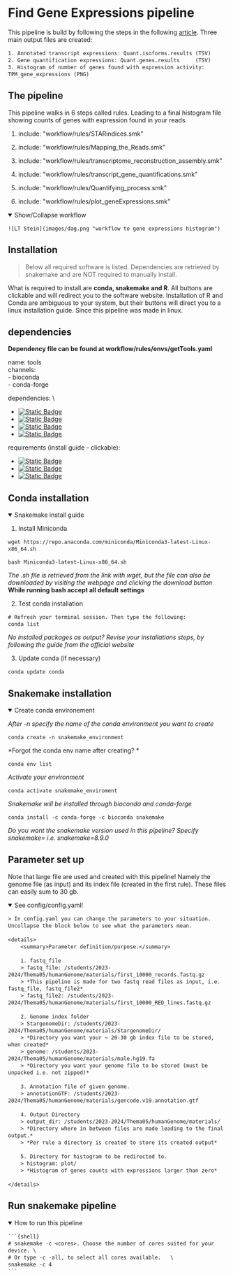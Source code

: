 # Find Gene Expressions pipeline

This pipeline is build by following the steps in the following [article](https://link.springer.com/protocol/10.1007/978-1-4939-4035-6_14#Sec5). Three main output files are created:

    1. Annotated transcript expressions: Quant.isoforms.results (TSV)
    2. Gene quantification expressions: Quant.genes.results     (TSV)
    3. Histogram of number of genes found with expression activity: TPM_gene_expressions (PNG)

## The pipeline

This pipeline walks in 6 steps called rules. Leading to a final histogram file showing counts of genes with expression found in your reads.


1. include: "workflow/rules/STARindices.smk"

2. include: "workflow/rules/Mapping_the_Reads.smk"

3. include: "workflow/rules/transcriptome_reconstruction_assembly.smk"

4. include: "workflow/rules/transcript_gene_quantifications.smk"

5. include: "workflow/rules/Quantifying_process.smk"

6. include: "workflow/rules/plot_geneExpressions.smk"


<details open>
    <summary>Show/Collapse workflow</summary>

    ![LT Stein](images/dag.png "workflow to gene expressions histogram")
    
</details>

## Installation

> Below all required software is listed. Dependencies are retrieved by snakemake and are NOT required to manually install.

What is required to install are **conda, snakemake and R**. All buttons are clickable and will redirect you to the software website. Installation of R and Conda are ambiguous to your system, but their buttons will direct you to a linux installation guide. Since this pipeline was made in linux.

## dependencies



**Dependency file can be found at workflow/rules/envs/getTools.yaml**

name: tools \
channels: \
    - bioconda              
    - conda-forge
    
dependencies: \
  - [![Static Badge](https://img.shields.io/badge/star-v2.7.11b-green?link=https%3A%2F%2Fanaconda.org%2Fbioconda%2Fstar)](https://anaconda.org/bioconda/star)
  - [![Static Badge](https://img.shields.io/badge/samtools-1.19.2-green?link=https%3A%2F%2Fanaconda.org%2Fbioconda%2Fsamtools)](https://anaconda.org/bioconda/samtools)
  - [![Static Badge](https://img.shields.io/badge/cufflinks-v2.2.1-green?link=https%3A%2F%2Fanaconda.org%2Fbioconda%2Fcufflinks)](https://anaconda.org/bioconda/cufflinks)
  - [![Static Badge](https://img.shields.io/badge/rsem-v1.3.3-green?link=https%3A%2F%2Fanaconda.org%2Fbioconda%2Frsem)](https://anaconda.org/bioconda/rsem)
    
requirements (install guide - clickable):
   - [![Static Badge](https://img.shields.io/badge/R-v4.2.2-skyblue?link=https%3A%2F%2Fcran.r-project.org%2Fbin%2Flinux%2Fubuntu%2FfullREADME.html%23installation)](https://cran.r-project.org/bin/linux/ubuntu/fullREADME.html#installation)
   - [![Static Badge](https://img.shields.io/badge/Conda-v24.3.0-lightgreen?link=https%3A%2F%2Fconda.io%2Fprojects%2Fconda%2Fen%2Flatest%2Fuser-guide%2Finstall%2Flinux.html)](https://conda.io/projects/conda/en/latest/user-guide/install/linux.html)
   - [![Static Badge](https://img.shields.io/badge/snakemake-v8.9.0-darkgreen)](#snakemake-installation) 


## Conda installation

<details open>
    <summary>Snakemake install guide</summary>

1. Install Miniconda
```{shell}
wget https://repo.anaconda.com/miniconda/Miniconda3-latest-Linux-x86_64.sh
```
```{shell} 
bash Miniconda3-latest-Linux-x86_64.sh
```

*The .sh file is retrieved from the link with wget, but the file can also be downloaded by visiting the webpage and clicking the download button* 
**While running bash <command> accept all default settings**

2. Test conda installation
```{shell}
# Refresh your terminal session. Then type the following:
conda list
```    
*No installed packages as output? Revise your installations steps, by following the guide from the official website* 

3. Update conda (if necessary)
```{shell}
conda update conda
```

</details>

## Snakemake installation

<details open>
    <summary>Create conda environement</summary>

*After -n specify the name of the conda environment you want to create*
```{shell}
conda create -n snakemake_environment 
```

*Forgot the conda env name after creating? *
```{shell}
conda env list  
```

*Activate your environment*
```{shell}
conda activate snakemake_enviroment
```

*Snakemake will be installed through bioconda and conda-forge*
```{shell}
conda install -c conda-forge -c bioconda snakemake  
```
*Do you want the snakemake version used in this pipeline? Specify snakemake=<version> i.e. snakemake=8.9.0*

</details>

## Parameter set up

Note that large file are used and created with this pipeline! Namely the genome file (as input) and its index file (created in the first rule). These files can easily sum to 30 gb. 

<details open>
    <summary>See config/config.yaml!</summary>
    
    > In config.yaml you can change the parameters to your situation. Uncollapse the block below to see what the parameters mean.

    <details>
        <summary>Parameter definition/purpose.</summary>
        
        1. fastq_file
        > fastq_file: /students/2023-2024/Thema05/humanGenome/materials/first_10000_records.fastq.gz
        > *This pipeline is made for two fastq read files as input, i.e. fastq_file, fastq_file2*
        > fastq_file2: /students/2023-2024/Thema05/humanGenome/materials/first_10000_RED_lines.fastq.gz
        
        2. Genome index folder
        > StargenomeDir: /students/2023-2024/Thema05/humanGenome/materials/StargenomeDir/
        > *Directory you want your ~ 20-30 gb index file to be stored, when created*
        > genome: /students/2023-2024/Thema05/humanGenome/materials/male.hg19.fa
        > *Directory you want your genome file to be stored (must be unpacked i.e. not zipped)*

        3. Annotation file of given genome.
        > annotationGTF: /students/2023-2024/Thema05/humanGenome/materials/gencode.v19.annotation.gtf

        4. Output Directory
        > output_dir: /students/2023-2024/Thema05/humanGenome/materials/
        > *Directory where in between files are made leading to the final output.*
        > *Per rule a directory is created to store its created output*

        5. Directory for histogram to be redirected to.
        > histogram: plot/
        > *Histogram of genes counts with expressions larger than zero*

    </details>

## Run snakemake pipeline

<details open>
    <summary>How to run this pipeline</summary>

    ```{shell}
    # snakemake -c <cores>. Choose the number of cores suited for your device. \
    # Or type -c -all, to select all cores available.   \
    snakemake -c 4
    ```

</details>
